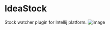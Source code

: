 # IdeaStock
Stock watcher plugin for Intellij platform.
![image](https://github.com/Rbcum/IdeaStock/raw/master/screenshots/1.png)